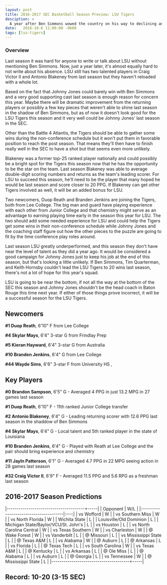 ```yaml
---
layout: post
title: 2016-2017 SEC Basketball Season Preview: LSU Tigers
desciption: >
  A year after Ben Simmons wowed the country on his way to declining an NIT invite, LSU could be in trouble with Johnny Jones still at the helm.
date:   2016-10-6 11:00:00 -0600
tags: [lsu-tigers]
---
```

### Overview
Last season it was hard for anyone to write or talk about LSU without mentioning Ben Simmons. Now, just a year later, it's almost equally hard to not write about his absence. LSU still has two talented players in Craig Victor II and Antonio Blakeney from last season but they haven't reloaded with a whole lot.

Based on the fact that Johnny Jones could barely win with Ben Simmons and a very good supporting cast last season is enough reason for concern this year. Maybe there will be dramatic improvement from the returning players or possibly a few key pieces that weren't able to shine last season in the shadow of Ben Simmons, but as of now it doesn't look good for the LSU Tigers this season and it very well could be Johnny Jones' last season in the SEC.

Other than the Battle 4 Atlantis, the Tigers should be able to gather some wins during the non-conference schedule but it won't put them in favorable position to reach the post season. That means they'll then have to finish really well in the SEC to have a shot but that seems even more unlikely.

Blakeney was a former top-25 ranked player nationally and could possibly be a bright spot for the Tigers this season now that he has the opportunity to be the star on the team. Last season Blakeney was able to average double-digit scoring numbers and returns as the team's leading scorer. For LSU to succeed this season, he'll need to be the player that many hoped he would be last season and score closer to 20 PPG. If Blakeney can get other Tigers involved as well, it will be an added bonus for LSU.

Two newcomers, Duop Reath and Branden Jenkins are joining the Tigers, both from Lee College. The big man and guard have playing experience with each other from Junior College and that chemistry might serve as an advantage to earning playing time early in the season this year for LSU. The two should add some needed experience for LSU and could help the Tigers get some wins in their non-conference schedule while Johnny Jones and the coaching staff figure out how the other pieces to the puzzle are going to fit by the time conference play roles around.

Last season LSU greatly underperformed, and this season they don't have near the level of talent as they did a year ago. It would be considered a good campaign for Johnny Jones just to keep his job at the end of this season, but that's looking a little unlikely. If Ben Simmons, Tim Quarterman, and Keith Hornsby couldn't lead the LSU Tigers to 20 wins last season, there's not a lot of hope for this year's squad.

LSU is going to be near the bottom, if not all the way at the bottom of the SEC this season and Johnny Jones shouldn't be the head coach in Baton Rouge this time next year. If either of those things prove incorrect, it will be a successful season for the LSU Tigers.


## Newcomers

**\#1 Duop Reath**, 6'10" F from Lee College

**\#4 Skylar Mays**, 6'4" 3-star G from Frindlay Prep

**\#5 Kieran Hayward**, 6'4" 3-star G from Australia

**\#10 Branden Jenkins**, 6'4" G from Lee College

**\#44 Wayde Sims**, 6'6" 3-star F from University HS
,

## Key Players

**\#0 Brandon Sampson**, 6'5" G - Averaged 4 PPG in just 13.2 MPG in 27 games last season

**\#1 Duop Reath**, 6'10" F - 11th ranked Junior College transfer

**\#2 Antonio Blakeney**, 6'4" G - Leading returning scorer with 12.6 PPG last season in the shaddow of Ben Simmons

**\#4 Skylar Mays**, 6'4" G - Local talent and 5th ranked player in the state of Louisiana

**\#10 Branden Jenkins**, 6'4" G - Played with Reath at Lee College and the pair should bring experience and chemistry

**\#11 Jayln Patterson**, 6'1" G - Averaged 4.7 PPG in 22 MPG seeing action in 28 games last season

**\#32 Craig Victor II**, 6'9" F - Averaged 11.5 PPG and 5.6 RPG as a freshman last season


## 2016-2017 Season Predictions

|---------------------------------------+-----|
| Opponent                              | W/L |
|:--------------------------------------|:---:|
| vs Wofford                            | W   |
| vs Southern Miss                      | W   |
| vs North Florida                      | W   |
| Wichita State                         | L   |
| Louisville/Old Dominion               | L   |
| Michigan State/Baylor/VCU/St. John's  | L   |
| vs Houston                            | L   |
| vs North Carolina Central             | W   |
| vs Texas Southern                     | W   |
| vs Charleston                         | W   |
| @ Wake Forest                         | W   |
| vs Vanderbilt                         | L   |
| @ Missouri                            | L   |
| vs Mississippi State                  | L   |
| @ Texas A&M                           | L   |
| vs Alabama                            | W   |
| @ Auburn                              | L   |
| @ Arkansas                            | L   |
| vs Florida                            | L   |
| @ Texas Tech                          | L   |
| vs South Carolina                     | W   |
| vs Texas A&M                          | L   |
| @ Kentucky                            | L   |
| vs Arkansas                           | L   |
| @ Ole Miss                            | L   |
| @ Alabama                             | L   |
| vs Auburn                             | L   |
| @ Georgia                             | L   |
| vs Tennessee                          | W   |
| @ Mississippi State                   | L   |
|---------------------------------------+-----|

## Record: 10-20 (3-15 SEC)
